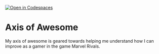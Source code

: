[![Open in Codespaces](https://classroom.github.com/assets/launch-codespace-2972f46106e565e64193e422d61a12cf1da4916b45550586e14ef0a7c637dd04.svg)](https://classroom.github.com/open-in-codespaces?assignment_repo_id=18855365)
# Axis of Awesome
My axis of awesome is geared towards helping me understand how I can improve as a gamer in the game Marvel Rivals. 